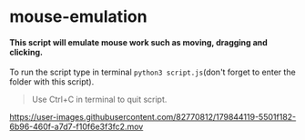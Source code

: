 # mouse-emulation
#### This script will emulate mouse work such as moving, dragging and clicking.

To run the script type in terminal `python3 script.js`(don't forget to enter the folder with this script).

> Use Ctrl+C in terminal to quit script.





https://user-images.githubusercontent.com/82770812/179844119-5501f182-6b96-460f-a7d7-f10f6e3f3fc2.mov

